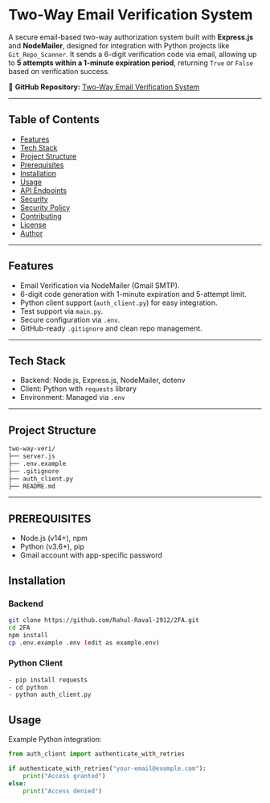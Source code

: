 # Two-Way Email Verification System

A secure email-based two-way authorization system built with **Express.js** and **NodeMailer**, designed for integration with Python projects like `Git_Repo_Scanner`. It sends a 6-digit verification code via email, allowing up to **5 attempts within a 1-minute expiration period**, returning `True` or `False` based on verification success.

🔗 **GitHub Repository:** [Two-Way Email Verification System](https://github.com/Rahul-Raval-2912/2FA)

---

## Table of Contents

- [Features](#features)
- [Tech Stack](#tech-stack)
- [Project Structure](#project-structure)
- [Prerequisites](#prerequisites)
- [Installation](#installation)
- [Usage](#usage)
- [API Endpoints](#api-endpoints)
- [Security](#security)
- [Security Policy](#security-policy)
- [Contributing](#contributing)
- [License](#license)
- [Author](#author)

---

## Features

- Email Verification via NodeMailer (Gmail SMTP).
- 6-digit code generation with 1-minute expiration and 5-attempt limit.
- Python client support (`auth_client.py`) for easy integration.
- Test support via `main.py`.
- Secure configuration via `.env`.
- GitHub-ready `.gitignore` and clean repo management.

---

## Tech Stack

- Backend: Node.js, Express.js, NodeMailer, dotenv
- Client: Python with `requests` library
- Environment: Managed via `.env`

---

## Project Structure

```bash
two-way-veri/
├── server.js
├── .env.example
├── .gitignore
├── auth_client.py
├── README.md
```
---



##  **PREREQUISITES**

- Node.js (v14+), npm
- Python (v3.6+), pip
- Gmail account with app-specific password

## Installation

### Backend

```bash
git clone https://github.com/Rahul-Raval-2912/2FA.git
cd 2FA
npm install
cp .env.example .env (edit as example.env)

```
 ### Python Client
 
```cmd
- pip install requests
- cd python
- python auth_client.py
```


## Usage

Example Python integration:

```python
from auth_client import authenticate_with_retries

if authenticate_with_retries("your-email@example.com"):
    print("Access granted")
else:
    print("Access denied")
```


